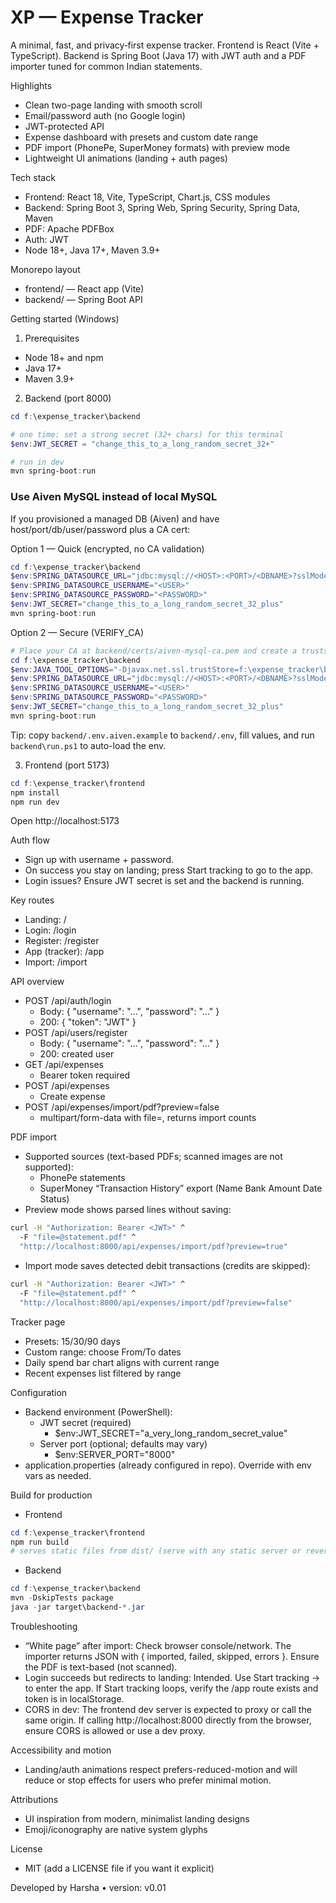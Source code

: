 # XP — Expense Tracker

A minimal, fast, and privacy‑first expense tracker. Frontend is React (Vite + TypeScript). Backend is Spring Boot (Java 17) with JWT auth and a PDF importer tuned for common Indian statements.

Highlights
- Clean two-page landing with smooth scroll
- Email/password auth (no Google login)
- JWT-protected API
- Expense dashboard with presets and custom date range
- PDF import (PhonePe, SuperMoney formats) with preview mode
- Lightweight UI animations (landing + auth pages)

Tech stack
- Frontend: React 18, Vite, TypeScript, Chart.js, CSS modules
- Backend: Spring Boot 3, Spring Web, Spring Security, Spring Data, Maven
- PDF: Apache PDFBox
- Auth: JWT
- Node 18+, Java 17+, Maven 3.9+

Monorepo layout
- frontend/ — React app (Vite)
- backend/ — Spring Boot API

Getting started (Windows)
1) Prerequisites
- Node 18+ and npm
- Java 17+
- Maven 3.9+

2) Backend (port 8000)
```powershell
cd f:\expense_tracker\backend

# one time: set a strong secret (32+ chars) for this terminal
$env:JWT_SECRET = "change_this_to_a_long_random_secret_32+"

# run in dev
mvn spring-boot:run
```

### Use Aiven MySQL instead of local MySQL
If you provisioned a managed DB (Aiven) and have host/port/db/user/password plus a CA cert:

Option 1 — Quick (encrypted, no CA validation)
```powershell
cd f:\expense_tracker\backend
$env:SPRING_DATASOURCE_URL="jdbc:mysql://<HOST>:<PORT>/<DBNAME>?sslMode=REQUIRED&enabledTLSProtocols=TLSv1.2,TLSv1.3"
$env:SPRING_DATASOURCE_USERNAME="<USER>"
$env:SPRING_DATASOURCE_PASSWORD="<PASSWORD>"
$env:JWT_SECRET="change_this_to_a_long_random_secret_32_plus"
mvn spring-boot:run
```

Option 2 — Secure (VERIFY_CA)
```powershell
# Place your CA at backend/certs/aiven-mysql-ca.pem and create a truststore (see backend/certs/README.md)
cd f:\expense_tracker\backend
$env:JAVA_TOOL_OPTIONS="-Djavax.net.ssl.trustStore=f:\expense_tracker\backend\certs\aiven-mysql-ca.jks -Djavax.net.ssl.trustStorePassword=changeit"
$env:SPRING_DATASOURCE_URL="jdbc:mysql://<HOST>:<PORT>/<DBNAME>?sslMode=VERIFY_CA&enabledTLSProtocols=TLSv1.2,TLSv1.3"
$env:SPRING_DATASOURCE_USERNAME="<USER>"
$env:SPRING_DATASOURCE_PASSWORD="<PASSWORD>"
$env:JWT_SECRET="change_this_to_a_long_random_secret_32_plus"
mvn spring-boot:run
```

Tip: copy `backend/.env.aiven.example` to `backend/.env`, fill values, and run `backend\run.ps1` to auto-load the env.

3) Frontend (port 5173)
```powershell
cd f:\expense_tracker\frontend
npm install
npm run dev
```
Open http://localhost:5173

Auth flow
- Sign up with username + password.
- On success you stay on landing; press Start tracking to go to the app.
- Login issues? Ensure JWT secret is set and the backend is running.

Key routes
- Landing: /
- Login: /login
- Register: /register
- App (tracker): /app
- Import: /import

API overview
- POST /api/auth/login
  - Body: { "username": "...", "password": "..." }
  - 200: { "token": "JWT" }
- POST /api/users/register
  - Body: { "username": "...", "password": "..." }
  - 200: created user
- GET /api/expenses
  - Bearer token required
- POST /api/expenses
  - Create expense
- POST /api/expenses/import/pdf?preview=false
  - multipart/form-data with file=<pdf>, returns import counts

PDF import
- Supported sources (text-based PDFs; scanned images are not supported):
  - PhonePe statements
  - SuperMoney “Transaction History” export (Name Bank Amount Date Status)
- Preview mode shows parsed lines without saving:
```bash
curl -H "Authorization: Bearer <JWT>" ^
  -F "file=@statement.pdf" ^
  "http://localhost:8000/api/expenses/import/pdf?preview=true"
```
- Import mode saves detected debit transactions (credits are skipped):
```bash
curl -H "Authorization: Bearer <JWT>" ^
  -F "file=@statement.pdf" ^
  "http://localhost:8000/api/expenses/import/pdf?preview=false"
```

Tracker page
- Presets: 15/30/90 days
- Custom range: choose From/To dates
- Daily spend bar chart aligns with current range
- Recent expenses list filtered by range

Configuration
- Backend environment (PowerShell):
  - JWT secret (required)
    - $env:JWT_SECRET="a_very_long_random_secret_value"
  - Server port (optional; defaults may vary)
    - $env:SERVER_PORT="8000"
- application.properties (already configured in repo). Override with env vars as needed.

Build for production
- Frontend
```powershell
cd f:\expense_tracker\frontend
npm run build
# serves static files from dist/ (serve with any static server or reverse proxy)
```
- Backend
```powershell
cd f:\expense_tracker\backend
mvn -DskipTests package
java -jar target\backend-*.jar
```

Troubleshooting
- “White page” after import: Check browser console/network. The importer returns JSON with { imported, failed, skipped, errors }. Ensure the PDF is text-based (not scanned).
- Login succeeds but redirects to landing: Intended. Use Start tracking → to enter the app. If Start tracking loops, verify the /app route exists and token is in localStorage.
- CORS in dev: The frontend dev server is expected to proxy or call the same origin. If calling http://localhost:8000 directly from the browser, ensure CORS is allowed or use a dev proxy.

Accessibility and motion
- Landing/auth animations respect prefers-reduced-motion and will reduce or stop effects for users who prefer minimal motion.

Attributions
- UI inspiration from modern, minimalist landing designs
- Emoji/iconography are native system glyphs

License
- MIT (add a LICENSE file if you want it explicit)

Developed by Harsha • version: v0.01